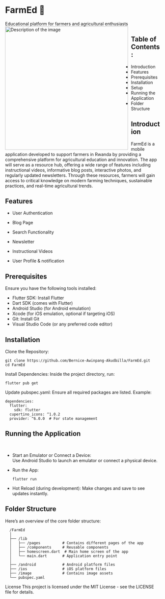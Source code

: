 <h1>FarmEd 🌱</h1>
Educational platform for farmers and agricultural enthusiasts<br>

<img src="https://github.com/user-attachments/assets/9a2cf578-a137-45a7-8124-853b4eeddd19" alt="Description of the image" width="400" style="float:left; margin-right: 10px;"/>

<h2>Table of Contents:</h2>

- Introduction
- Features
- Prerequisites
- Installation
- Setup
- Running the Application
- Folder Structure


<h2>Introduction</h2>

FarmEd is a mobile application developed to support farmers in Rwanda by providing a comprehensive platform for agricultural education and innovation. The app will serve as a resource hub, offering a wide range of features including instructional videos, informative blog posts, interactive photos, and regularly updated newsletters. Through these resources, farmers will gain access to critical knowledge on modern farming techniques, sustainable practices, and real-time agricultural trends.

<h2>Features</h2>

- User Authentication

- Blog Page
 

- Search Functionality

- Newsletter

- Instructional Videos

- User Profile & notification

<h2>Prerequisites</h2>

Ensure you have the following tools installed:

- Flutter SDK: Install Flutter
- Dart SDK (comes with Flutter)
- Android Studio (for Android emulation)
- Xcode (for iOS emulation, optional if targeting iOS)
- Git: Install Git
- Visual Studio Code (or any preferred code editor)

<h2>Installation</h2>
Clone the Repository:

    git clone https://github.com/Bernice-Awinpang-Akudbilla/FarmEd.git  
    cd FarmEd
    
Install Dependencies:
Inside the project directory, run:
   
    flutter pub get

Update pubspec.yaml:
Ensure all required packages are listed. Example:

    dependencies:
      flutter:
        sdk: flutter
      cupertino_icons: ^1.0.2
      provider: ^6.0.0  # For state management

<h2>Running the Application</h2><br>

- Start an Emulator or Connect a Device:<br>
Use Android Studio to launch an emulator or connect a physical device.<br>

- Run the App:<br>

      flutter run
  
- Hot Reload (during development):
Make changes and save to see updates instantly.

<h2>Folder Structure</h2>
Here’s an overview of the core folder structure:

      /FarmEd
      │
      ├── /lib
      │   ├── /pages          # Contains different pages of the app
      │   ├── /components     # Reusable components
      │   ├── homescreen.dart  # Main home screen of the app
      │   └── main.dart       # Application entry point
      │
      ├── /android            # Android platform files
      ├── /ios                # iOS platform files
      ├── /image              # Contains image assets
      └── pubspec.yaml        


License
This project is licensed under the MIT License - see the LICENSE file for details.

